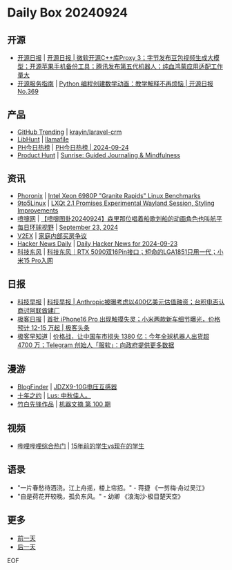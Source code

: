 # Daily Box 20240924

## 开源
- [开源日报](https://www.oschina.net/news/column?columnId=25) | [开源日报 | 微软开源C++库Proxy 3；字节发布豆包视频生成大模型；开源苹果手机备份工具；腾讯发布第五代机器人；纯血鸿蒙应用适配工作量大](https://www.oschina.net/news/313341)
- [开源服务指南](https://osguider.com/blog/) | [Python 编程创建数学动画：教学解释不再烦恼 | 开源日报 No.369](https://osguider.com/blog/post/daily/daily-369/)

## 产品
- [GitHub Trending](https://github.com/trending?since=daily) | [krayin/laravel-crm](https://github.com/krayin/laravel-crm)
- [LibHunt](https://www.libhunt.com/) | [llamafile](https://www.libhunt.com/r/llamafile)
- [PH今日热榜](https://decohack.com/category/producthunt/) | [PH今日热榜 | 2024-09-24](https://decohack.com/producthunt-daily-2024-09-24/)
- [Product Hunt](https://www.producthunt.com) | [Sunrise: Guided Journaling & Mindfulness](https://www.producthunt.com/posts/sunrise-guided-journaling-mindfulness)

## 资讯
- [Phoronix](https://www.phoronix.com/) | [Intel Xeon 6980P "Granite Rapids" Linux Benchmarks](https://www.phoronix.com/review/intel-xeon-6980p-performance)
- [9to5Linux](https://9to5linux.com/) | [LXQt 2.1 Promises Experimental Wayland Session, Styling Improvements](https://9to5linux.com/lxqt-2-1-promises-experimental-wayland-session-styling-improvements)
- [喷嚏网](http://www.dapenti.com/blog/blog.asp?subjectid=70&name=xilei) | [【喷嚏图卦20240924】森里那位唱着船歌划船的动画角色也叫航平](http://www.dapenti.com/blog/more.asp?name=xilei&id=181380)
- [每日环球视野](https://idai.ly/) | [September 23, 2024](http://m.idai.ly/se/a193iG?1727020800)
- [V2EX](https://www.v2ex.com/) | [家庭内部买房争议](https://www.v2ex.com/t/1075419)
- [Hacker News Daily](https://www.daemonology.net/hn-daily/) | [Daily Hacker News for 2024-09-23](https://www.daemonology.net/hn-daily/2024-09-23.html)
- [科技东风](https://m.smzdm.com/tag/tn0400v/) | [科技东风｜RTX 5090双16Pin接口；短命的LGA1851只用一代；小米15 Pro入网](https://post.m.smzdm.com/p/alloovg0/)

## 日报
- [科技早报](https://www.jiemian.com/lists/459.html) | [科技早报 | Anthropic被曝考虑以400亿美元估值融资；台积电否认商讨阿联酋建厂](https://www.jiemian.com/article/11752287.html)
- [极客日报](https://blog.csdn.net/csdngeeknews) | [首批 iPhone16 Pro 出现触摸失灵；小米两款新车细节曝光，价格预计 12-15 万起 | 极客头条](https://blog.csdn.net/weixin_39786569/article/details/142491340)
- [极客早知道](https://www.geekpark.net/column/74) | [价格战，让中国车市损失 1380 亿；今年全球机器人出货超 4700 万；Telegram 创始人「服软」：向政府提供更多数据](https://www.geekpark.net/news/341004)

## 漫游
- [BlogFinder](https://bf.zzxworld.com/) | [JDZX9-10G电压互感器](https://www.nwazi.com/post/jdzx9huganqi.html?utm_source=blogfinder)
- [十年之约](https://www.foreverblog.cn/feeds.html) | [Lus: 中秋佳人。](https://luszy.com/home/archives/668.html)
- [竹白先锋作品](https://www.zhubai.wiki/) | [机器文摘 第 100 期](https://open.zhubai.wiki/a/l/t/z/pl/niupitools/2450189383530266624)

## 视频
- [哔哩哔哩综合热门](https://www.bilibili.com/v/popular/all/) | [15年前的学生vs现在的学生](https://b23.tv/BV1CZsaeUEmH)

## 语录
- "一片春愁待酒浇。江上舟摇，楼上帘招。" - 蒋捷 《一剪梅·舟过吴江》
- "自是荷花开较晚，孤负东风。" - 幼卿 《浪淘沙·极目楚天空》

## 更多
- [前一天](daily-box-20240923.md)
- [后一天](daily-box-20240925.md)

EOF